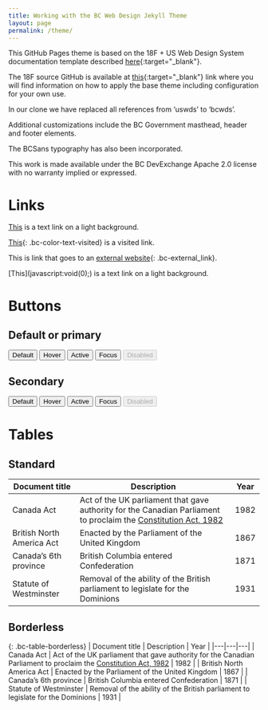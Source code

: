 ```yaml
---
title: Working with the BC Web Design Jekyll Theme
layout: page
permalink: /theme/
---
```

This GitHub Pages theme is based on the 18F + US Web Design System documentation template described [here](https://designsystem.digital.gov/whats-new/updates/2019/04/08/introducing-uswds-2-0/){:target="_blank"}. 

The 18F source GitHub  is available at [this](https://github.com/18F/uswds-jekyll){:target="_blank"} link where you will find information on how to apply the base theme including configuration for your own use. 

In our clone we have replaced all references from ‘uswds’ to ‘bcwds’. 

Additional customizations include the BC Government masthead, header and footer elements.

The BCSans typography has also been incorporated.

This work is made available under the BC DevExchange Apache 2.0 license with no warranty implied or expressed.

# Links

[This](javascript:void(0);) is a text link on a light background.

[This](https://18f.gsa.gov){: .bc-color-text-visited} is a visited link.

This is link that goes to an [external website](https://18f.gsa.gov){: .bc-external_link}.

<div class="bc-background-dark" markdown="1">
  [This](javascript:void(0);) is a text link on a light background.
</div>

# Buttons
## Default or primary
<button class="">Default</button>
<button class=" bc-button-hover">Hover</button>
<button class=" bc-button-active">Active</button>
<button class=" bc-focus">Focus</button>
<button class="" disabled>Disabled</button>
## Secondary
<button class="bc-button-secondary">Default</button>
<button class="bc-button-secondary bc-button-hover">Hover</button>
<button class="bc-button-secondary bc-button-active">Active</button>
<button class="bc-button-secondary bc-focus">Focus</button>
<button class="bc-button-secondary" disabled>Disabled</button>

# Tables
## Standard

| Document title  | Description  | Year |
|---|---|---|
| Canada Act  | Act of the UK parliament that gave authority for the Canadian Parliament to proclaim the  [Constitution Act, 1982](https://en.wikipedia.org/wiki/Constitution_Act,_1982) | 1982 |
|  British North America Act | Enacted by the Parliament of the United Kingdom | 1867 |
| Canada’s 6th province  | British Columbia entered Confederation  | 1871 |
| Statute of Westminster  | Removal of the ability of the British parliament to legislate for the Dominions | 1931 |

## Borderless

{: .bc-table-borderless}
| Document title  | Description  | Year |
|---|---|---|
| Canada Act  | Act of the UK parliament that gave authority for the Canadian Parliament to proclaim the  [Constitution Act, 1982](https://en.wikipedia.org/wiki/Constitution_Act,_1982) | 1982 |
|  British North America Act | Enacted by the Parliament of the United Kingdom | 1867 |
| Canada’s 6th province  | British Columbia entered Confederation  | 1871 |
| Statute of Westminster  | Removal of the ability of the British parliament to legislate for the Dominions | 1931 |
